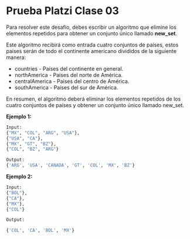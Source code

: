 <h1>Prueba Platzi Clase 03</h1>
<p>Para resolver este desafío, debes escribir un algoritmo que elimine los elementos repetidos para obtener un conjunto único llamado <strong>new_set</strong>.

Este algoritmo recibirá como entrada cuatro conjuntos de países, estos países serán de todo el continente americano divididos de la siguiente manera:</p>

<ul>
  <li>countries - Países del continente en general.</li>
  <li>northAmerica - Países del norte de América.</li>
  <li>centralAmerica - Países del centro de América.</li>
  <li>southAmerica - Países del sur de América.</li>
</ul>

<p>
En resumen, el algoritmo deberá eliminar los elementos repetidos de los cuatro conjuntos de países y obtener un conjunto único llamado new_set.</p>

<strong>Ejemplo 1:</strong>
```python
Input: 
{"MX", "COL", "ARG", "USA"},
{"USA", "CA"},
{"MX", "GT", "BZ"},
{"COL", "BZ", "ARG"}

Output:
{'ARG', 'USA', 'CANADA', 'GT', 'COL', 'MX', 'BZ'}
```
<strong>Ejemplo 2:</strong>
```python
Input:
{"BOL"},
{"CA"},
{"MX"},
{"COL"}

Output:

{'COL', 'CA', 'BOL', 'MX'}
```